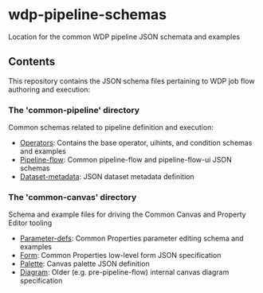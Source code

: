 # wdp-pipeline-schemas
Location for the common WDP pipeline JSON schemata and examples

## Contents
This repository contains the JSON schema files pertaining to WDP job flow authoring and execution:

### The 'common-pipeline' directory

Common schemas related to pipeline definition and execution:

  * [Operators](https://github.com/ai-workspace/canvas-schemas/tree/master/common-pipeline/operators): Contains the base operator, uihints, and condition schemas and examples  
  * [Pipeline-flow](https://github.com/ai-workspace/canvas-schemas/tree/master/common-pipeline/pipeline-flow): Common pipeline-flow and pipeline-flow-ui JSON schemas  
  * [Dataset-metadata](https://github.com/ai-workspace/canvas-schemas/tree/master/common-pipeline/dataset-metadata): JSON dataset metadata definition  

### The 'common-canvas' directory

Schema and example files for driving the Common Canvas and Property Editor tooling

  * [Parameter-defs](https://github.com/ai-workspace/canvas-schemas/tree/master/common-canvas/parameter-defs): Common Properties parameter editing schema and examples
  * [Form](https://github.com/ai-workspace/canvas-schemas/tree/master/common-canvas/form): Common Properties low-level form JSON specification
  * [Palette](https://github.com/ai-workspace/canvas-schemas/tree/master/common-canvas/palette): Canvas palette JSON definition
  * [Diagram](https://github.com/ai-workspace/canvas-schemas/tree/master/common-canvas/diagram): Older (e.g. pre-pipeline-flow) internal canvas diagram specification

